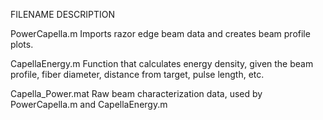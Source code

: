 FILENAME                                                     DESCRIPTION

PowerCapella.m                                               Imports razor edge beam data and creates beam profile plots.

CapellaEnergy.m                                              Function that calculates energy density, given the beam profile, fiber diameter, distance from target, pulse length, etc.

Capella_Power.mat                                            Raw beam characterization data, used by PowerCapella.m and CapellaEnergy.m
